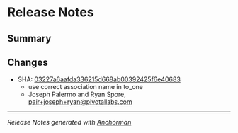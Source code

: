 # Release Notes

## Summary

## Changes

* SHA: [03227a6aafda336215d668ab00392425f6e40683](git@github.com:cloudfoundry/cfou/commit/03227a6aafda336215d668ab00392425f6e40683)
    * use correct association name in to_one
    * Joseph Palermo and Ryan Spore, pair+joseph+ryan@pivotallabs.com


------

_Release Notes generated with [Anchorman](http://github.com/infews/anchorman)_